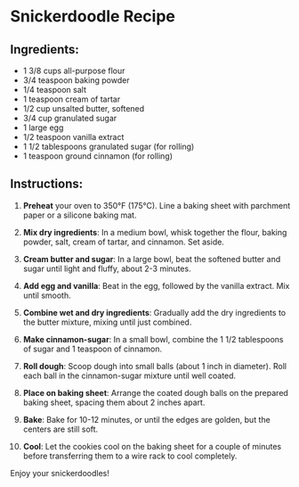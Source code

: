 # Snickerdoodle Recipe

## Ingredients:
- 1 3/8 cups all-purpose flour
- 3/4 teaspoon baking powder
- 1/4 teaspoon salt
- 1 teaspoon cream of tartar
- 1/2 cup unsalted butter, softened
- 3/4 cup granulated sugar
- 1 large egg
- 1/2 teaspoon vanilla extract
- 1 1/2 tablespoons granulated sugar (for rolling)
- 1 teaspoon ground cinnamon (for rolling)

## Instructions:

1. **Preheat** your oven to 350°F (175°C). Line a baking sheet with parchment paper or a silicone baking mat.

2. **Mix dry ingredients**: In a medium bowl, whisk together the flour, baking powder, salt, cream of tartar, and cinnamon. Set aside.

3. **Cream butter and sugar**: In a large bowl, beat the softened butter and sugar until light and fluffy, about 2-3 minutes.

4. **Add egg and vanilla**: Beat in the egg, followed by the vanilla extract. Mix until smooth.

5. **Combine wet and dry ingredients**: Gradually add the dry ingredients to the butter mixture, mixing until just combined.

6. **Make cinnamon-sugar**: In a small bowl, combine the 1 1/2 tablespoons of sugar and 1 teaspoon of cinnamon.

7. **Roll dough**: Scoop dough into small balls (about 1 inch in diameter). Roll each ball in the cinnamon-sugar mixture until well coated.

8. **Place on baking sheet**: Arrange the coated dough balls on the prepared baking sheet, spacing them about 2 inches apart.

9. **Bake**: Bake for 10-12 minutes, or until the edges are golden, but the centers are still soft.

10. **Cool**: Let the cookies cool on the baking sheet for a couple of minutes before transferring them to a wire rack to cool completely.

Enjoy your snickerdoodles!

